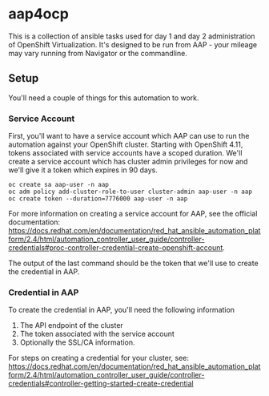 # aap4ocp

This is a collection of ansible tasks used for day 1 and day 2
administration of OpenShift Virtualization. It's designed to be run
from AAP - your mileage may vary running from Navigator or the
commandline.

## Setup

You'll need a couple of things for this automation to work.

### Service Account

First, you'll want to have a service account which AAP can use to run
the automation against your OpenShift cluster. Starting with OpenShift
4.11, tokens associated with service accounts have a scoped
duration. We'll create a service account which has cluster admin
privileges for now and we'll give it a token which expires in 90 days.

```
oc create sa aap-user -n aap
oc adm policy add-cluster-role-to-user cluster-admin aap-user -n aap
oc create token --duration=7776000 aap-user -n aap
```

For more information on creating a service account for AAP, see the official documentation: https://docs.redhat.com/en/documentation/red_hat_ansible_automation_platform/2.4/html/automation_controller_user_guide/controller-credentials#proc-controller-credential-create-openshift-account.

The output of the last command should be the token that we'll use to
create the credential in AAP.

### Credential in AAP

To create the credential in AAP, you'll need the following information

1. The API endpoint of the cluster
2. The token associated with the service account
3. Optionally the SSL/CA information.

For steps on creating a credential for your cluster, see:
https://docs.redhat.com/en/documentation/red_hat_ansible_automation_platform/2.4/html/automation_controller_user_guide/controller-credentials#controller-getting-started-create-credential

